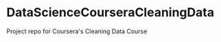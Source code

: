 DataScienceCourseraCleaningData
===============================

Project repo for Coursera's Cleaning Data Course
